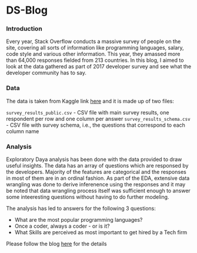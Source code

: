 # DS-Blog

### Introduction

Every year, Stack Overflow conducts a massive survey of people on the site, covering all sorts of information like programming languages, salary, code style and various other information. This year, they amassed more than 64,000 responses fielded from 213 countries. In this blog, I aimed to look at the data gathered as part of 2017 developer survey and see what the developer community has to say. 

### Data

The data is taken from Kaggle link [here](https://www.kaggle.com/stackoverflow/so-survey-2017) and it is  made up of two files:

`survey_results_public.csv` - CSV file with main survey results, one respondent per row and one column per answer
`survey_results_schema.csv` - CSV file with survey schema, i.e., the questions that correspond to each column name

### Analysis

Exploratory Daya analysis has been done with the data provided to draw useful insights. The data has an array of questions which are responsed by the developers. Majority of the features are categorical and the responses in most of them are in an ordinal fashion. As part of the EDA, extensive data wrangling was done to derive inferenence using the responses and it may be noted that data wrangling process itself was sufficient enough to answer some inteeresting questions without having to do further modeling.

The analysis has led to answers for the following 3 questions:

* What are the  most popular programming languages?
* Once a coder, always a coder - or is it?
* What Skills are perceived as most important to get hired by a Tech firm

Please follow the blog [here](https://medium.com/@myemailidus.9/what-the-software-developer-community-has-to-say-f314c2b848da) for the  details


